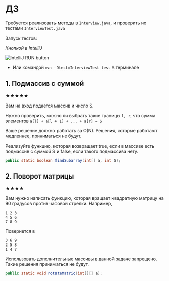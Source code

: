 # ДЗ 
Требуется реализовать методы в `Interview.java`, и проверить их тестами `InterviewTest.java`

Запуск тестов: 

*Кнопкой в IntelliJ*

![IntelliJ RUN button](https://i.imgur.com/uHwKybe.png)
* Или командой `mvn -Dtest=InterviewTest test` в терминале

## 1. Подмассив с суммой
★★★★★

Вам на вход подается массив и число S.

Нужно проверить, можно ли выбрать такие границы `l, r`, что сумма элементов `a[l] + a[l + 1] + ... + a[r] = S`

Ваше решение должно работать за O(N). Решения, которые работают медленнее, приниматься не будут. 

Реализуйте функцию, которая возвращает true, если в массиве есть подмассив с суммой S и false, если такого подмассива нету. 

```java
public static boolean findSubarray(int[] a, int S);
```

## 2. Поворот матрицы
★★★★

Вам нужно написать функцию, которая вращает квадратную матрицу на 90 градусов против часовой стрелки.
Например, 
```
1 2 3
4 5 6
7 8 9
```

Повернется в 
```
3 6 9  
2 5 8
1 4 7
```

Использовать дополнительные массивы в данной задаче запрещено. Такие решения приниматься не будут.

```java
public static void rotateMatric(int[][] a);
```
